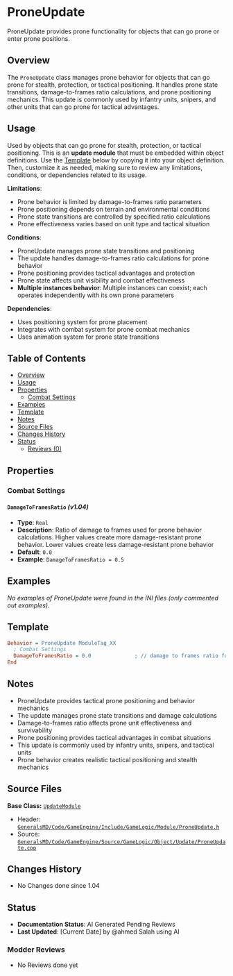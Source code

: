 # ProneUpdate

ProneUpdate provides prone functionality for objects that can go prone or enter prone positions.

## Overview

The `ProneUpdate` class manages prone behavior for objects that can go prone for stealth, protection, or tactical positioning. It handles prone state transitions, damage-to-frames ratio calculations, and prone positioning mechanics. This update is commonly used by infantry units, snipers, and other units that can go prone for tactical advantages.

## Usage

Used by objects that can go prone for stealth, protection, or tactical positioning. This is an **update module** that must be embedded within object definitions. Use the [Template](#template) below by copying it into your object definition. Then, customize it as needed, making sure to review any limitations, conditions, or dependencies related to its usage.

**Limitations**:
- Prone behavior is limited by damage-to-frames ratio parameters
- Prone positioning depends on terrain and environmental conditions
- Prone state transitions are controlled by specified ratio calculations
- Prone effectiveness varies based on unit type and tactical situation

**Conditions**:
- ProneUpdate manages prone state transitions and positioning
- The update handles damage-to-frames ratio calculations for prone behavior
- Prone positioning provides tactical advantages and protection
- Prone state affects unit visibility and combat effectiveness
- **Multiple instances behavior**: Multiple instances can coexist; each operates independently with its own prone parameters

**Dependencies**:
- Uses positioning system for prone placement
- Integrates with combat system for prone combat mechanics
- Uses animation system for prone state transitions

## Table of Contents

- [Overview](#overview)
- [Usage](#usage)
- [Properties](#properties)
  - [Combat Settings](#combat-settings)
- [Examples](#examples)
- [Template](#template)
- [Notes](#notes)
- [Source Files](#source-files)
- [Changes History](#changes-history)
- [Status](#status)
  - [Reviews (0)](#modder-reviews)

## Properties

### Combat Settings

#### `DamageToFramesRatio` *(v1.04)*
- **Type**: `Real`
- **Description**: Ratio of damage to frames used for prone behavior calculations. Higher values create more damage-resistant prone behavior. Lower values create less damage-resistant prone behavior
- **Default**: `0.0`
- **Example**: `DamageToFramesRatio = 0.5`

## Examples

*No examples of ProneUpdate were found in the INI files (only commented out examples).*

## Template

```ini
Behavior = ProneUpdate ModuleTag_XX
  ; Combat Settings
  DamageToFramesRatio = 0.0              ; // damage to frames ratio for prone behavior *(v1.04)*
End
```

## Notes

- ProneUpdate provides tactical prone positioning and behavior mechanics
- The update manages prone state transitions and damage calculations
- Damage-to-frames ratio affects prone unit effectiveness and survivability
- Prone positioning provides tactical advantages in combat situations
- This update is commonly used by infantry units, snipers, and tactical units
- Prone behavior creates realistic tactical positioning and stealth mechanics

## Source Files

**Base Class:** [`UpdateModule`](../../GeneralsMD/Code/GameEngine/Include/GameLogic/Module/UpdateModule.h)

- Header: [`GeneralsMD/Code/GameEngine/Include/GameLogic/Module/ProneUpdate.h`](../../GeneralsMD/Code/GameEngine/Include/GameLogic/Module/ProneUpdate.h)
- Source: [`GeneralsMD/Code/GameEngine/Source/GameLogic/Object/Update/ProneUpdate.cpp`](../../GeneralsMD/Code/GameEngine/Source/GameLogic/Object/Update/ProneUpdate.cpp)

## Changes History

- No Changes done since 1.04

## Status

- **Documentation Status**: AI Generated Pending Reviews 
- **Last Updated**: [Current Date] by @ahmed Salah using AI

### Modder Reviews 
- No Reviews done yet